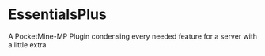 # EssentialsPlus
A PocketMine-MP Plugin condensing every needed feature for a server with a little extra
